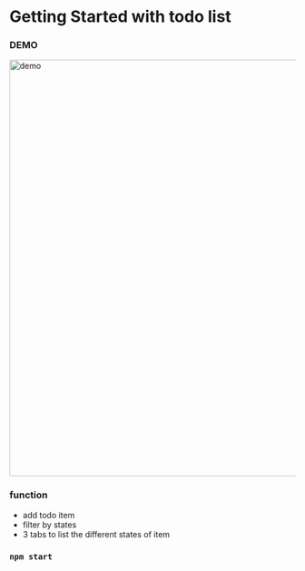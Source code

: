 # Getting Started with todo list

### DEMO
<img width="734" alt="demo" src="https://user-images.githubusercontent.com/107407057/192968908-6255433b-8b37-4ea7-97d7-2a1c1088d0f4.png">

### function
- add todo item
- filter by states
- 3 tabs to list the different states of item

### `npm start`
